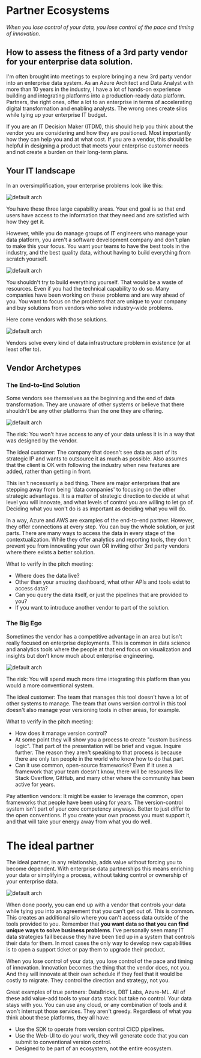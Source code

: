 # Partner Ecosystems
_When you lose control of your data, you lose control of the pace and timing of innovation._
## How to assess the fitness of a 3rd party vendor for your enterprise data solution.

I'm often brought into meetings to explore bringing a new 3rd party vendor into an enterprise data system. As an Azure Architect and Data Analyst with more than 10 years in the industry, I have a lot of hands-on experience building and integrating platforms into a production-ready data platform. Partners, the right ones, offer a lot to an enterprise in terms of accelerating digital transformation and enabling analysts. The wrong ones create silos while tying up your enterprise IT budget. 

If you are an IT Decision Maker (ITDM), this should help you think about the vendor you are considering and how they are positioned. Most importantly how they can help you and at what cost. If you are a vendor, this should be helpful in designing a product that meets your enterprise customer needs and not create a burden on their long-term plans.


## Your IT landscape

In an oversimplification, your enterprise problems look like this:

![default arch](../../docs/img/blog/default.png?raw=true)

You have these three large capability areas. Your end goal is so that end users have access to the information that they need and are satisfied with how they get it. 

However, while you do manage groups of IT engineers who manage your data platform, you aren't a software development company and don't plan to make this your focus. You want your teams to have the best tools in the industry, and the best quality data, without having to build everything from scratch yourself. 

![default arch](../../docs/img/blog/notasoftwareco.png?raw=true)

You shouldn't try to build everything yourself. That would be a waste of resources. Even if you had the technical capability to do so. Many companies have been working on these problems and are way ahead of you. You want to focus on the problems that are unique to your company and buy solutions from vendors who solve industry-wide problems. 

Here come vendors with those solutions. 

![default arch](../../docs/img/blog/entervendors.png?raw=true)

Vendors solve every kind of data infrastructure problem in existence (or at least offer to). 

## Vendor Archetypes

### The End-to-End Solution
Some vendors see themselves as the beginning and the end of data transformation. They are unaware of other systems or believe that there shouldn't be any other platforms than the one they are offering.

![default arch](../../docs/img/blog/thebigpartner.png?raw=true)

The risk: You won't have access to any of your data unless it is in a way that was designed by the vendor. 

The ideal customer: The company that doesn't see data as part of its strategic IP and wants to outsource it as much as possible. Also assumes that the client is OK with following the industry when new features are added, rather than getting in front.

This isn't necessarily a bad thing. There are major enterprises that are stepping away from being 'data companies' to focusing on the other strategic advantages. It is a matter of strategic direction to decide at what level you will innovate, and what levels of control you are willing to let go of. Deciding what you won't do is as important as deciding what you will do. 

In a way, Azure and AWS are examples of the end-to-end partner. However, they offer connections at every step. You can buy the whole solution, or just parts. There are many ways to access the data in every stage of the contextualization. While they offer analytics and reporting tools, they don't prevent you from innovating your own OR inviting other 3rd party vendors where there exists a better solution. 

What to verify in the pitch meeting:
* Where does the data live?
* Other than your amazing dashboard, what other APIs and tools exist to access data? 
* Can you query the data itself, or just the pipelines that are provided to you? 
* If you want to introduce another vendor to part of the solution. 


### The Big Ego
Sometimes the vendor has a competitive advantage in an area but isn't really focused on enterprise deployments. This is common in data science and analytics tools where the people at that end focus on visualization and insights but don't know much about enterprise engineering. 

![default arch](../../docs/img/blog/the_big_ego.png?raw=true)

The risk: You will spend much more time integrating this platform than you would a more conventional system.

The ideal customer: The team that manages this tool doesn't have a lot of other systems to manage. The team that owns version control in this tool doesn't also manage your versioning tools in other areas, for example. 

What to verify in the pitch meeting:
* How does it manage version control?
* At some point they will show you a process to create "custom business logic". That part of the presentation will be brief and vague. Inquire further. The reason they aren't speaking to that process is because there are only ten people in the world who know how to do that part.
* Can it use common, open-source frameworks? Even if it uses a framework that your team doesn't know, there will be resources like Stack Overflow, GitHub, and many other where the community has been active for years. 

Pay attention vendors: It might be easier to leverage the common, open frameworks that people have been using for years. The version-control system isn't part of your core competency anyways. Better to just differ to the open conventions. If you create your own process you must support it, and that will take your energy away from what you do well. 


# The ideal partner
The ideal partner, in any relationship, adds value without forcing you to become dependent. With enterprise data partnerships this means enriching your data or simplifying a process, without taking control or ownership of your enterprise data. 

![default arch](../../docs/img/blog/best_partner.png?raw=true)

When done poorly, you can end up with a vendor that controls your data while tying you into an agreement that you can't get out of. This is common. This creates an additional silo where you can't access data outside of the tools provided to you. Remember that **you want data so that you can find unique ways to solve business problems**. I've personally seen many IT data strategies fail because they have been tied up in a system that controls their data for them. In most cases the only way to develop new capabilities is to open a support ticket or pay them to upgrade their product. 

When you lose control of your data, you lose control of the pace and timing of innovation. Innovation becomes the thing that the vendor does, not you. And they will innovate at their own schedule if they feel that it would be costly to migrate. They control the direction and strategy, not you.

Great examples of true partners: DataBricks, DBT Labs, Azure-ML. All of these add value-add tools to your data stack but take no control. Your data stays with you. You can use any cloud, or any combination of tools and it won't interrupt those services. They aren't greedy. Regardless of what you think about these platforms, they all have:
* Use the SDK to operate from version control CICD pipelines.
* Use the Web-UI to do your work, they will generate code that you can submit to conventional version control. 
* Designed to be part of an ecosystem, not the entire ecosystem. 


